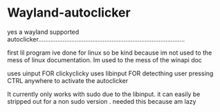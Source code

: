 # Wayland-autoclicker
yes a wayland supported autoclicker....................................................................................


first lil program ive done for linux so be kind because im not used to the mess of linux documentation. Im used to the mess of the winapi doc

uses uinput FOR clickyclicky 
uses libinput FOR detecthing user pressing CTRL anywhere to activate the autoclicker  

It currently only works with sudo due to the libinput. it can easily be stripped out for a non sudo version . needed this because am lazy


